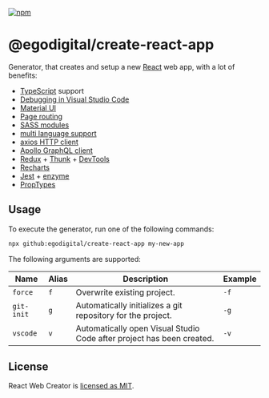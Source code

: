 [![npm](https://img.shields.io/npm/v/@egodigital/create-react-app.svg)](https://www.npmjs.com/package/@egodigital/create-react-app)

# @egodigital/create-react-app

Generator, that creates and setup a new [React](https://reactjs.org/) web app, with a lot of benefits:

* [TypeScript](https://www.typescriptlang.org/) support
* [Debugging in Visual Studio Code](https://code.visualstudio.com/docs/nodejs/reactjs-tutorial#_debugging-react)
* [Material UI](https://material-ui.com/)
* [Page routing](https://www.npmjs.com/package/react-router-dom)
* [SASS modules](https://github.com/sass/node-sass)
* [multi language support](https://react.i18next.com/)
* [axios HTTP client](https://github.com/axios/axios)
* [Apollo GraphQL client](https://www.apollographql.com/docs/react/)
* [Redux](https://redux.js.org/) + [Thunk](https://github.com/reduxjs/redux-thunk) + [DevTools](https://github.com/zalmoxisus/redux-devtools-extension)
* [Recharts](https://recharts.org/)
* [Jest](https://jestjs.io/) + [enzyme](https://enzymejs.github.io/enzyme/)
* [PropTypes](https://reactjs.org/docs/typechecking-with-proptypes.html)

## Usage

To execute the generator, run one of the following commands:

```bash
npx github:egodigital/create-react-app my-new-app
```

The following arguments are supported:

| Name         | Alias | Description | Example |
|--------------|-------|-------------|---------|
| `force`      | `f`   | Overwrite existing project. | `-f` |
| `git-init`   | `g`   | Automatically initializes a git repository for the project. | `-g` |
| `vscode`     | `v`   | Automatically open Visual Studio Code after project has been created. | `-v` |

## License

React Web Creator is [licensed as MIT](https://github.com/egodigital/create-react-app/blob/master/LICENSE).
